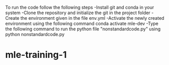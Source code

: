 To run the code follow the following steps
-Install git and conda in your system
-Clone the repository and initialize the git in the project folder
-Create the environment given in the file env.yml
-Activate the newly created environment using the following command conda activate mle-dev
-Type the following command to run the python file "nonstandardcode.py" using python nonstandardcode.py

# mle-training-1
